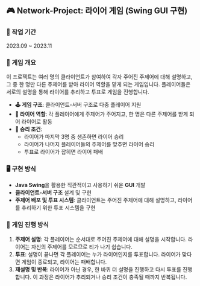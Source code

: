## 🎮 Network-Project: 라이어 게임 (Swing GUI 구현)

### 📅 작업 기간
2023.09 ~ 2023.11

### 📝 게임 개요
이 프로젝트는 여러 명의 클라이언트가 참여하여 각자 주어진 주제어에 대해 설명하고, 그 중 한 명만 다른 주제어를 받아 라이어 역할을 맡게 되는 게임입니다. 플레이어들은 서로의 설명을 통해 라이어를 추리하고 투표로 게임을 진행합니다.

- **🕹️ 게임 구조**: 클라이언트-서버 구조로 다중 플레이어 지원
- **🤔 라이어 역할**: 각 플레이어에게 주제어가 주어지고, 한 명은 다른 주제어를 받게 되어 라이어로 활동
- **🎯 승리 조건**:
  - 라이어가 마지막 3명 중 생존하면 라이어 승리
  - 라이어가 나머지 플레이어들의 주제어를 맞추면 라이어 승리
  - 투표로 라이어가 잡히면 라이어 패배

### 🖥 구현 방식
- **Java Swing**을 활용한 직관적이고 사용하기 쉬운 **GUI** 개발
- **클라이언트-서버 구조** 설계 및 구현
- **주제어 배포 및 투표 시스템**: 클라이언트는 주어진 주제어에 대해 설명하고, 라이어를 추리하기 위한 투표 시스템을 구현

### 🔄 게임 진행 방식
1. **주제어 설명**: 각 플레이어는 순서대로 주어진 주제어에 대해 설명을 시작합니다. 라이어는 자신의 주제어를 모르므로 티가 나기 쉽습니다.
2. **투표**: 설명이 끝나면 각 플레이어는 누가 라이어인지를 투표합니다. 라이어가 맞다면 게임이 종료되고, 라이어는 패배합니다.
3. **재설명 및 반복**: 라이어가 아닌 경우, 한 바퀴 더 설명을 진행하고 다시 투표를 진행합니다. 이 과정은 라이어가 추리되거나 승리 조건이 충족될 때까지 반복됩니다.

